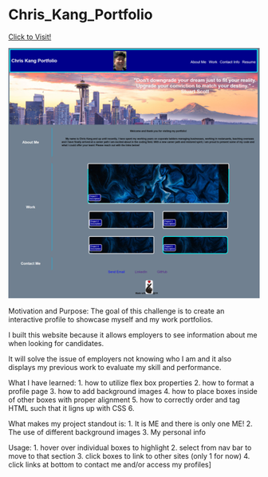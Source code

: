 # Chris_Kang_Portfolio

[Click to Visit!](https://kjman26.github.io/Chris_Kang_Portfolio/)

![Screenshot](Assets\Images\screenshot_portfolio.jpg?)

Motivation and Purpose: The goal of this challenge is to create an interactive profile to showcase myself and my work portfolios.

I built this website  because it allows employers to see information about me when looking for candidates.

It will solve the issue of employers not knowing who I am and it also displays my previous work to evaluate my skill and performance.

What I have learned:
    1. how to utilize flex box properties
    2. how to format a profile page
    3. how to add background images 
    4. how to place boxes inside of other boxes with proper alignment
    5. how to correctly order and tag HTML such that it ligns up with CSS
    6. 

What makes my project standout is:
    1. It is ME and there is only one ME!
    2. The use of different background images
    3. My personal info

Usage: 
    1. hover over individual boxes to highlight
    2. select from nav bar to move to that section
    3. click boxes to link to other sites (only 1 for now)
    4. click links at bottom to contact me and/or access my profiles]
